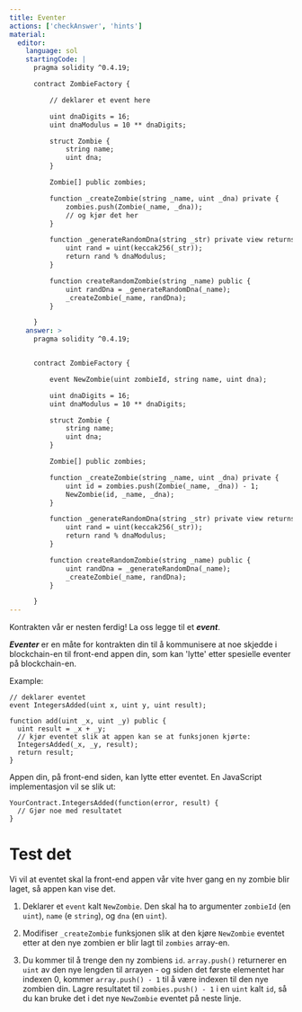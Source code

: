```yaml
---
title: Eventer
actions: ['checkAnswer', 'hints']
material:
  editor:
    language: sol
    startingCode: |
      pragma solidity ^0.4.19;

      contract ZombieFactory {

          // deklarer et event here

          uint dnaDigits = 16;
          uint dnaModulus = 10 ** dnaDigits;

          struct Zombie {
              string name;
              uint dna;
          }

          Zombie[] public zombies;

          function _createZombie(string _name, uint _dna) private {
              zombies.push(Zombie(_name, _dna));
              // og kjør det her
          } 

          function _generateRandomDna(string _str) private view returns (uint) {
              uint rand = uint(keccak256(_str));
              return rand % dnaModulus;
          }

          function createRandomZombie(string _name) public {
              uint randDna = _generateRandomDna(_name);
              _createZombie(_name, randDna);
          }

      }
    answer: >
      pragma solidity ^0.4.19;


      contract ZombieFactory {

          event NewZombie(uint zombieId, string name, uint dna);

          uint dnaDigits = 16;
          uint dnaModulus = 10 ** dnaDigits;

          struct Zombie {
              string name;
              uint dna;
          }

          Zombie[] public zombies;

          function _createZombie(string _name, uint _dna) private {
              uint id = zombies.push(Zombie(_name, _dna)) - 1;
              NewZombie(id, _name, _dna);
          } 

          function _generateRandomDna(string _str) private view returns (uint) {
              uint rand = uint(keccak256(_str));
              return rand % dnaModulus;
          }

          function createRandomZombie(string _name) public {
              uint randDna = _generateRandomDna(_name);
              _createZombie(_name, randDna);
          }

      }
---
```


Kontrakten vår er nesten ferdig! La oss legge til et **_event_**.

**_Eventer_** er en måte for kontrakten din til å kommunisere at noe skjedde i blockchain-en til front-end appen din, som kan 'lytte' etter spesielle eventer på blockchain-en.

Example:

```
// deklarer eventet
event IntegersAdded(uint x, uint y, uint result);

function add(uint _x, uint _y) public {
  uint result = _x + _y;
  // kjør eventet slik at appen kan se at funksjonen kjørte:
  IntegersAdded(_x, _y, result);
  return result;
}
```

Appen din, på front-end siden, kan lytte etter eventet. En JavaScript implementasjon vil se slik ut: 

```
YourContract.IntegersAdded(function(error, result) { 
  // Gjør noe med resultatet
}
```

# Test det

Vi vil at eventet skal la front-end appen vår vite hver gang en ny zombie blir laget, så appen kan vise det.

1. Deklarer et `event` kalt `NewZombie`. Den skal ha to argumenter `zombieId` (en `uint`), `name` (e  `string`), og `dna` (en `uint`).

2. Modifiser `_createZombie` funksjonen slik at den kjøre `NewZombie` eventet etter at den nye zombien er blir lagt til `zombies` array-en. 

3. Du kommer til å trenge den ny zombiens `id`. `array.push()` returnerer en `uint` av den nye lengden til arrayen - og siden det første elementet har indexen 0, kommer `array.push() - 1` til å være indexen til den nye zombien din. Lagre resultatet til `zombies.push() - 1` i en `uint` kalt `id`, så du kan bruke det i det nye `NewZombie` eventet på neste linje.
